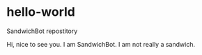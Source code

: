 # hello-world
SandwichBot repostitory 

Hi, nice to see you. I am SandwichBot.
I am not really a sandwich.
